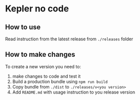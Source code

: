 # Kepler no code

## How to use
Read instruction from the latest release from `./releases` folder

## How to make changes
To create a new version you need to:
1. make changes to code and test it
1. Build a production bundle using `npm run build`
1. Copy bundle from `./dist` to `./releases/v<you version>`
1. Add `README.md` with usage instruction to you release version
